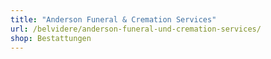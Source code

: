 ```yaml
---
title: "Anderson Funeral & Cremation Services"
url: /belvidere/anderson-funeral-und-cremation-services/
shop: Bestattungen
---
```

